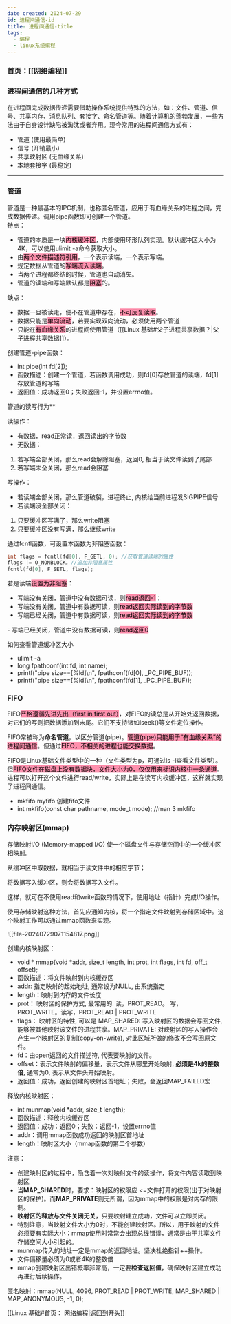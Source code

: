 ```yaml
---
date created: 2024-07-29
id: 进程间通信-id
title: 进程间通信-title
tags:
  - 编程
  - linux系统编程
---
```



### 首页：[[网络编程]]

### 进程间通信的几种方式

在进程间完成数据传递需要借助操作系统提供特殊的方法，如：文件、管道、信号、共享内存、消息队列、套接字、命名管道等。随着计算机的蓬勃发展，一些方法由于自身设计缺陷被淘汰或者弃用。现今常用的进程间通信方式有：

- 管道 (使用最简单)
- 信号 (开销最小)
- 共享映射区 (无血缘关系)
- 本地套接字 (最稳定)
---

### 管道

管道是一种最基本的IPC机制，也称匿名管道，应用于有血缘关系的进程之间，完成数据传递。调用pipe函数即可创建一个管道。  
特点：

- 管道的本质是一块<mark style="background: #FF5582A6;">内核缓冲区</mark>，内部使用环形队列实现。默认缓冲区大小为4K，可以使用ulimit -a命令获取大小。
- 由<mark style="background: #FF5582A6;">两个文件描述符引用</mark>，一个表示读端，一个表示写端。
- 规定数据从管道的<mark style="background: #FF5582A6;">写端流入读端</mark>。
- 当两个进程都终结的时候，管道也自动消失。
- 管道的读端和写端默认都是<mark style="background: #FF5582A6;">阻塞</mark>的。

缺点：

- 数据一旦被读走，便不在管道中存在，<mark style="background: #FF5582A6;">不可反复读取</mark>。
- 数据只能是<mark style="background: #FF5582A6;">单向流动</mark>，若要实现双向流动，必须使用两个管道
- 只能在<mark style="background: #FF5582A6;">有血缘关系</mark>的进程间使用管道（[[Linux 基础#父子进程共享数据？|父子进程共享数据]]）。

创建管道-pipe函数：

- int pipe(int fd[2]);
- 函数描述：创建一个管道，若函数调用成功，则fd[0]存放管道的读端，fd[1]存放管道的写端
- 返回值：成功返回0；失败返回-1，并设置errno值。

管道的读写行为**

读操作：

- 有数据，read正常读，返回读出的字节数
- 无数据：
1. 若写端全部关闭，那么read会解除阻塞，返回0, 相当于读文件读到了尾部
2. 若写端未全关闭，那么read会阻塞

写操作：

- 若读端全部关闭，那么管道破裂，进程终止, 内核给当前进程发SIGPIPE信号
- 若读端没全部关闭：
1. 只要缓冲区写满了，那么write阻塞
2. 只要缓冲区没有写满，那么继续write

通过fcntl函数，可设置本函数为非阻塞函数：

``` C
int flags = fcntl(fd[0], F_GETL, 0); //获取管道读端的属性
flags |= O_NONBLOCK。//追加非阻塞属性
fcntl(fd[0], F_SETL, flags);
```

若是读端<mark style="background: #FF5582A6;">设置为非阻塞</mark>：

- 写端没有关闭，管道中没有数据可读，则<mark style="background: #FF5582A6;">read返回-1</mark>；
- 写端没有关闭，管道中有数据可读，则<mark style="background: #FF5582A6;">read返回实际读到的字节数</mark>
- 写端已经关闭，管道中有数据可读，则<mark style="background: #FF5582A6;">read返回实际读到的字节数
</mark>
- 写端已经关闭，管道中没有数据可读，则<mark style="background: #FF5582A6;">read返回0</mark>

如何查看管道缓冲区大小

- ulimit -a
- long fpathconf(int fd, int name);
- printf("pipe size\==\[%ld]\\n", fpathconf(fd\[0], \_PC_PIPE_BUF));
- printf("pipe size\==\[%ld]\\n", fpathconf(fd\[1], \_PC_PIPE_BUF));

### FIFO

FIFO<mark style="background: #FF5582A6;">严格遵循先进先出（first in first out）</mark>，对FIFO的读总是从开始处返回数据，对它们的写则把数据添加到末尾。它们不支持诸如lseek()等文件定位操作。

FIFO常被称为**命名管道**，以区分管道(pipe)。<mark style="background: #FF5582A6;">管道(pipe)只能用于“有血缘关系”的进程间通信</mark>。但通过<mark style="background: #FF5582A6;">FIFO，不相关的进程也能交换数据</mark>。

FIFO是Linux基础文件类型中的一种（文件类型为p，可通过ls -l查看文件类型）。但<mark style="background: #FF5582A6;">FIFO文件在磁盘上没有数据块，文件大小为0，仅仅用来标识内核中一条通道</mark>。进程可以打开这个文件进行read/write，实际上是在读写内核缓冲区，这样就实现了进程间通信。

- mkfifo myfifo 创建fifo文件
- int mkfifo(const char pathname, mode_t mode); //man 3 mkfifo

### 内存映射区(mmap)

存储映射I/O (Memory-mapped I/O) 使一个磁盘文件与存储空间中的一个缓冲区相映射。

从缓冲区中取数据，就相当于读文件中的相应字节；

将数据写入缓冲区，则会将数据写入文件。

这样，就可在不使用read和write函数的情况下，使用地址（指针）完成I/O操作。

使用存储映射这种方法，首先应通知内核，将一个指定文件映射到存储区域中。这个映射工作可以通过mmap函数来实现。

![[file-20240729071154817.png]]

创建内核映射区：

- void \* mmap(void \*addr, size_t length, int prot, int flags, int fd, off_t offset);
- 函数描述：将文件映射到内核缓存区
- addr: 指定映射的起始地址, 通常设为NULL, 由系统指定
- length：映射到内存的文件长度
- prot： 映射区的保护方式, 最常用的: 读，PROT_READ。 写，PROT_WRITE。读写，PROT_READ | PROT_WRITE
- flags： 映射区的特性, 可以是 MAP_SHARED: 写入映射区的数据会写回文件, 能够被其他映射该文件的进程共享。MAP_PRIVATE: 对映射区的写入操作会产生一个映射区的复制(copy-on-write), 对此区域所做的修改不会写回原文件。
- fd：由open返回的文件描述符, 代表要映射的文件。
- offset：表示文件映射的偏移量，表示文件从哪里开始映射, **必须是4k的整数倍**, 通常为0, 表示从文件头开始映射。
- 返回值：成功，返回创建的映射区首地址；失败，会返回MAP_FAILED宏

释放内核映射区：

- int munmap(void \*addr, size_t length);
- 函数描述：释放内核缓存区
- 返回值：成功：返回0；失败：返回-1，设置errno值
- addr：调用mmap函数成功返回的映射区首地址
- length：映射区大小（mmap函数的第二个参数）

注意：

- 创建映射区的过程中，隐含着一次对映射文件的读操作，将文件内容读取到映射区
- 当**MAP_SHARED**时，要求：映射区的权限应 <=文件打开的权限(出于对映射区的保护)。而**MAP_PRIVATE**则无所谓，因为mmap中的权限是对内存的限制。
- **映射区的释放与文件关闭无关**，只要映射建立成功，文件可以立即关闭。
- 特别注意，当映射文件大小为0时，不能创建映射区。所以，用于映射的文件必须要有实际大小；mmap使用时常常会出现总线错误，通常是由于共享文件存储空间大小引起的。
- munmap传入的地址一定是mmap的返回地址。坚决杜绝指针++操作。
- 文件偏移量必须为0或者4K的整数倍
- mmap创建映射区出错概率非常高，一定要**检查返回值**，确保映射区建立成功再进行后续操作。

匿名映射：mmap(NULL, 4096, PROT_READ | PROT_WRITE, MAP_SHARED | MAP_ANONYMOUS, -1, 0);

[[Linux 基础#首页： 网络编程|返回到开头]]
